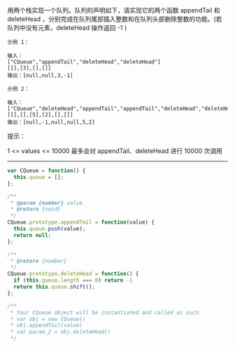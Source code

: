 用两个栈实现一个队列。队列的声明如下，请实现它的两个函数 appendTail 和 deleteHead ，分别完成在队列尾部插入整数和在队列头部删除整数的功能。(若队列中没有元素，deleteHead 操作返回 -1 )



```
示例 1：

输入：
["CQueue","appendTail","deleteHead","deleteHead"]
[[],[3],[],[]]
输出：[null,null,3,-1]

示例 2：

输入：
["CQueue","deleteHead","appendTail","appendTail","deleteHead","deleteHead"]
[[],[],[5],[2],[],[]]
输出：[null,-1,null,null,5,2]
```


提示：

1 <= values <= 10000
最多会对 appendTail、deleteHead 进行 10000 次调用

---

```javascript
var CQueue = function() {
  this.queue = [];
};

/** 
 * @param {number} value
 * @return {void}
 */
CQueue.prototype.appendTail = function(value) {
  this.queue.push(value);
  return null;
};

/**
 * @return {number}
 */
CQueue.prototype.deleteHead = function() {
  if (this.queue.length === 0) return -1
  return this.queue.shift();
};

/**
 * Your CQueue object will be instantiated and called as such:
 * var obj = new CQueue()
 * obj.appendTail(value)
 * var param_2 = obj.deleteHead()
 */
```

